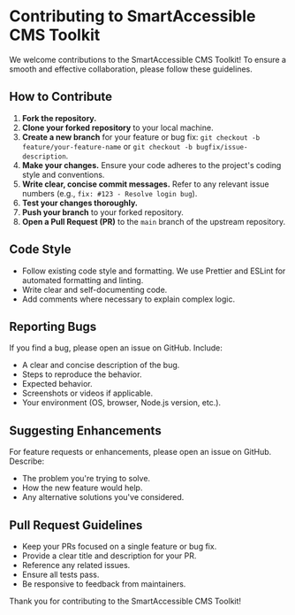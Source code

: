 # Contributing to SmartAccessible CMS Toolkit

We welcome contributions to the SmartAccessible CMS Toolkit! To ensure a smooth and effective collaboration, please follow these guidelines.

## How to Contribute

1.  **Fork the repository.**
2.  **Clone your forked repository** to your local machine.
3.  **Create a new branch** for your feature or bug fix: `git checkout -b feature/your-feature-name` or `git checkout -b bugfix/issue-description`.
4.  **Make your changes.** Ensure your code adheres to the project's coding style and conventions.
5.  **Write clear, concise commit messages.** Refer to any relevant issue numbers (e.g., `fix: #123 - Resolve login bug`).
6.  **Test your changes thoroughly.**
7.  **Push your branch** to your forked repository.
8.  **Open a Pull Request (PR)** to the `main` branch of the upstream repository.

## Code Style

*   Follow existing code style and formatting. We use Prettier and ESLint for automated formatting and linting.
*   Write clear and self-documenting code.
*   Add comments where necessary to explain complex logic.

## Reporting Bugs

If you find a bug, please open an issue on GitHub. Include:

*   A clear and concise description of the bug.
*   Steps to reproduce the behavior.
*   Expected behavior.
*   Screenshots or videos if applicable.
*   Your environment (OS, browser, Node.js version, etc.).

## Suggesting Enhancements

For feature requests or enhancements, please open an issue on GitHub. Describe:

*   The problem you're trying to solve.
*   How the new feature would help.
*   Any alternative solutions you've considered.

## Pull Request Guidelines

*   Keep your PRs focused on a single feature or bug fix.
*   Provide a clear title and description for your PR.
*   Reference any related issues.
*   Ensure all tests pass.
*   Be responsive to feedback from maintainers.

Thank you for contributing to the SmartAccessible CMS Toolkit!